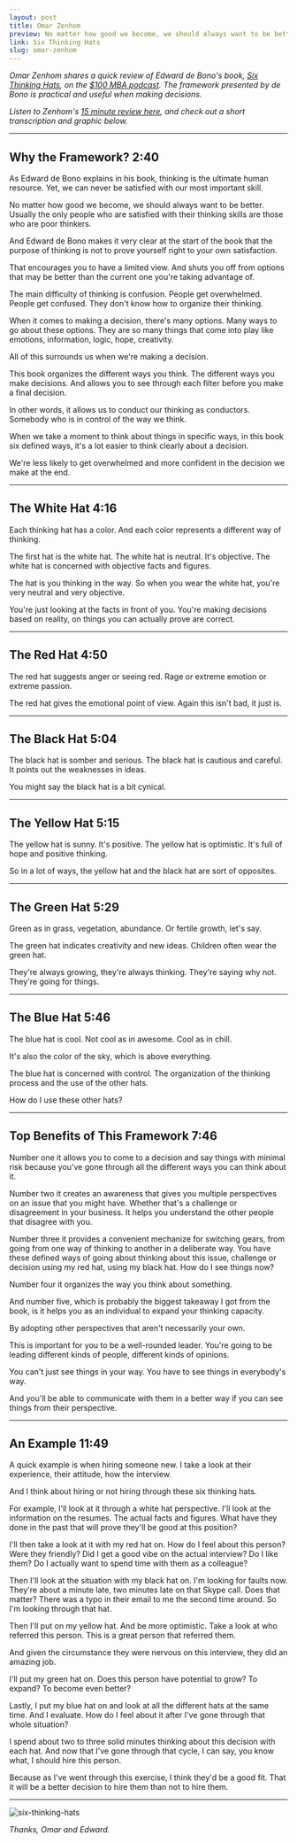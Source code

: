 ```yaml
---
layout: post
title: Omar Zenhom 
preview: No matter how good we become, we should always want to be better. 
link: Six Thinking Hats
slug: omar-zenhom
---
```


*Omar Zenhom shares a quick review of Edward de Bono's book, [Six Thinking Hats](http://www.amazon.com/Six-Thinking-Hats-Edward-Bono/dp/0316178314), on the [$100 MBA podcast](http://100mba.net/show/). The framework presented by de Bono is practical and useful when making decisions.*

*Listen to Zenhom's [15 minute review here](https://soundcloud.com/businessrepublic/mba408-must-read-the-six-thinking-hats-by-edward-de-bono), and check out a short transcription and graphic below.*

* * * 

## Why the Framework? 2:40 

As Edward de Bono explains in his book, thinking is the ultimate human resource. Yet, we can never be satisfied with our most important skill. 

No matter how good we become, we should always want to be better. Usually the only people who are satisfied with their thinking skills are those who are poor thinkers. 

And Edward de Bono makes it very clear at the start of the book that the purpose of thinking is not to prove yourself right to your own satisfaction. 

That encourages you to have a limited view. And shuts you off from options that may be better than the current one you're taking advantage of. 

The main difficulty of thinking is confusion. People get overwhelmed. People get confused. They don't know how to organize their thinking. 

When it comes to making a decision, there's many options. Many ways to go about these options. They are so many things that come into play like emotions, information, logic, hope, creativity. 

All of this surrounds us when we're making a decision. 

This book organizes the different ways you think. The different ways you make decisions. And allows you to see through each filter before you make a final decision. 

In other words, it allows us to conduct our thinking as conductors. Somebody who is in control of the way we think. 

When we take a moment to think about things in specific ways, in this book six defined ways, it's a lot easier to think clearly about a decision. 

We're less likely to get overwhelmed and more confident in the decision we make at the end. 

* * * 

## The White Hat 4:16 

Each thinking hat has a color. And each color represents a different way of thinking. 

The first hat is the white hat. The white hat is neutral. It's objective. The white hat is concerned with objective facts and figures. 

The hat is you thinking in the way. So when you wear the white hat, you're very neutral and very objective. 

You're just looking at the facts in front of you. You're making decisions based on reality, on things you can actually prove are correct. 

* * * 

## The Red Hat 4:50

The red hat suggests anger or seeing red. Rage or extreme emotion or extreme passion. 

The red hat gives the emotional point of view. Again this isn't bad, it just is.

* * * 

## The Black Hat 5:04 

The black hat is somber and serious. The black hat is cautious and careful. It points out the weaknesses in ideas. 

You might say the black hat is a bit cynical. 

* * * 

## The Yellow Hat 5:15 

The yellow hat is sunny. It's positive. The yellow hat is optimistic. It's full of hope and positive thinking. 

So in a lot of ways, the yellow hat and the black hat are sort of opposites. 

* * * 

## The Green Hat 5:29 

Green as in grass, vegetation, abundance. Or fertile growth, let's say. 

The green hat indicates creativity and new ideas. Children often wear the green hat. 

They're always growing, they're always thinking. They're saying why not. They're going for things. 

* * * 

## The Blue Hat 5:46

The blue hat is cool. Not cool as in awesome. Cool as in chill. 

It's also the color of the sky, which is above everything. 

The blue hat is concerned with control. The organization of the thinking process and the use of the other hats. 

How do I use these other hats? 

* * * 

## Top Benefits of This Framework 7:46

Number one it allows you to come to a decision and say things with minimal risk because you've gone through all the different ways you can think about it. 

Number two it creates an awareness that gives you multiple perspectives on an issue that you might have. Whether that's a challenge or disagreement in your business. It helps you understand the other people that disagree with you. 

Number three it provides a convenient mechanize for switching gears, from going from one way of thinking to another in a deliberate way. You have these defined ways of going about thinking about this issue, challenge or decision using my red hat, using my black hat. How do I see things now? 

Number four it organizes the way you think about something. 

And number five, which is probably the biggest takeaway I got from the book, is it helps you as an individual to expand your thinking capacity. 

By adopting other perspectives that aren't necessarily your own. 

This is important for you to be a well-rounded leader. You're going to be leading different kinds of people, different kinds of opinions.

You can't just see things in your way. You have to see things in everybody's way. 

And you'll be able to communicate with them in a better way if you can see things from their perspective. 

* * * 

## An Example 11:49 

A quick example is when hiring someone new. I take a look at their experience, their attitude, how the interview. 

And I think about hiring or not hiring through these six thinking hats. 

For example, I'll look at it through a white hat perspective. I'll look at the information on the resumes. The actual facts and figures. What have they done in the past that will prove they'll be good at this position? 

I'll then take a look at it with my red hat on. How do I feel about this person? Were they friendly? Did I get a good vibe on the actual interview? Do I like them? Do I actually want to spend time with them as a colleague? 

Then I'll look at the situation with my black hat on. I'm looking for faults now. They're about a minute late, two minutes late on that Skype call. Does that matter? There was a typo in their email to me the second time around. So I'm looking through that hat. 

Then I'll put on my yellow hat. And be more optimistic. Take a look at who referred this person. This is a great person that referred them. 

And given the circumstance they were nervous on this interview, they did an amazing job. 

I'll put my green hat on. Does this person have potential to grow? 
To expand? To become even better? 

Lastly, I put my blue hat on and look at all the different hats at the same time. And I evaluate. How do I feel about it after I've gone through that whole situation? 

I spend about two to three solid minutes thinking about this decision with each hat. And now that I've gone through that cycle, I can say, you know what, I should hire this person. 

Because as I've went through this exercise, I think they'd be a good fit. That it will be a better decision to hire them than not to hire them. 

* * * 

![six-thinking-hats](http://f.cl.ly/items/2n182D463u3W0i2Y2o3D/Image%202016-03-28%20at%201.30.07%20PM.png)

*Thanks, Omar and Edward.*



 
